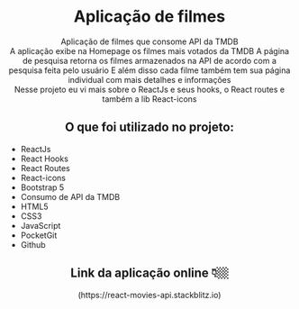 
<h1 align="center">Aplicação de filmes</h1>

<div align="center">
  <p>
    Aplicação de filmes que consome API da TMDB
    <br>
		A aplicação exibe na Homepage os filmes mais votados da TMDB
		A página de pesquisa retorna os filmes armazenados na API de acordo com a pesquisa feita pelo usuário
		E além disso cada filme também tem sua página individual com mais detalhes e informações
		<br>
		Nesse projeto eu vi mais sobre o ReactJs e seus hooks, o React routes e também a lib React-icons
  </p>
  
  <h2>O que foi utilizado no projeto:</h2>
  
  <ul align="left">
    <li>ReactJs</li>
    <li>React Hooks</li>
    <li>React Routes</li>
    <li>React-icons</li>
    <li>Bootstrap 5</li>
    <li>Consumo de API da TMDB</li>
    <li>HTML5</li>
    <li>CSS3</li>
    <li>JavaScript</li>
    <li>PocketGit</li>
    <li>Github</li>
  </ul>
  
  <h2>Link da aplicação online 👇🏼</h2>
  (https://react-movies-api.stackblitz.io)
</div>


